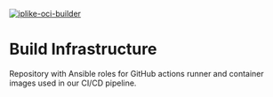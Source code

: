 [![iplike-oci-builder](https://github.com/Bluebird-Community/build-infrastructure/actions/workflows/iplike-builder.yml/badge.svg)](https://github.com/Bluebird-Community/build-infrastructure/actions/workflows/iplike-builder.yml)

# Build Infrastructure

Repository with Ansible roles for GitHub actions runner and container images used in our CI/CD pipeline.
